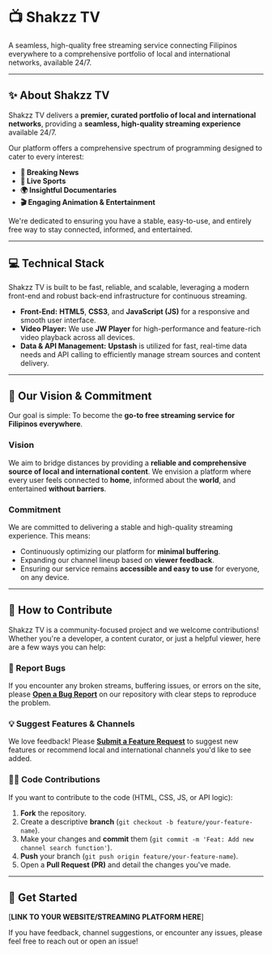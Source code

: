 # 📺 Shakzz TV

A seamless, high-quality free streaming service connecting Filipinos everywhere to a comprehensive portfolio of local and international networks, available 24/7.

---

## ✨ About Shakzz TV

Shakzz TV delivers a **premier, curated portfolio of local and international networks**, providing a **seamless, high-quality streaming experience** available 24/7.

Our platform offers a comprehensive spectrum of programming designed to cater to every interest:

* **📰 Breaking News**
* **🏀 Live Sports**
* **🌍 Insightful Documentaries**
* **🎬 Engaging Animation & Entertainment**

We're dedicated to ensuring you have a stable, easy-to-use, and entirely free way to stay connected, informed, and entertained.

---

## 💻 Technical Stack

Shakzz TV is built to be fast, reliable, and scalable, leveraging a modern front-end and robust back-end infrastructure for continuous streaming.

* **Front-End:** **HTML5**, **CSS3**, and **JavaScript (JS)** for a responsive and smooth user interface.
* **Video Player:** We use **JW Player** for high-performance and feature-rich video playback across all devices.
* **Data & API Management:** **Upstash** is utilized for fast, real-time data needs and API calling to efficiently manage stream sources and content delivery.

---

## 🎯 Our Vision & Commitment

Our goal is simple: To become the **go-to free streaming service for Filipinos everywhere**.

### Vision
We aim to bridge distances by providing a **reliable and comprehensive source of local and international content**. We envision a platform where every user feels connected to **home**, informed about the **world**, and entertained **without barriers**.

### Commitment
We are committed to delivering a stable and high-quality streaming experience. This means:
* Continuously optimizing our platform for **minimal buffering**.
* Expanding our channel lineup based on **viewer feedback**.
* Ensuring our service remains **accessible and easy to use** for everyone, on any device.

---

## 🙏 How to Contribute

Shakzz TV is a community-focused project and we welcome contributions! Whether you're a developer, a content curator, or just a helpful viewer, here are a few ways you can help:

### 🐛 Report Bugs
If you encounter any broken streams, buffering issues, or errors on the site, please [**Open a Bug Report**](https://github.com/Shakzz890/Shakzz-TV/issues/new?template=bug_report.md) on our repository with clear steps to reproduce the problem.

### 💡 Suggest Features & Channels
We love feedback! Please [**Submit a Feature Request**](https://github.com/Shakzz890/Shakzz-TV/issues/new?template=feature_request.md) to suggest new features or recommend local and international channels you'd like to see added.

### 🧑‍💻 Code Contributions
If you want to contribute to the code (HTML, CSS, JS, or API logic):
1.  **Fork** the repository.
2.  Create a descriptive **branch** (`git checkout -b feature/your-feature-name`).
3.  Make your changes and **commit** them (`git commit -m 'Feat: Add new channel search function'`).
4.  **Push** your branch (`git push origin feature/your-feature-name`).
5.  Open a **Pull Request (PR)** and detail the changes you've made.

---

## 🚀 Get Started

[**LINK TO YOUR WEBSITE/STREAMING PLATFORM HERE**]

If you have feedback, channel suggestions, or encounter any issues, please feel free to reach out or open an issue!
